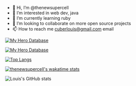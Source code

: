 - 👋 Hi, I’m @thenewsupercell
- 👀 I’m interested in web dev, java
- 🌱 I’m currently learning ruby
- 💞️ I’m looking to collaborate on more open source projects
- 📫 How to reach me cuberlouis@gmail.com email

[![My Hero Database](https://github-readme-stats.vercel.app/api/pin/?username=thenewsupercell&repo=my-hero-database)](https://github.com/anuraghazra/github-readme-stats)

[![My Hero Database](https://github-readme-stats.vercel.app/api/pin/?username=thenewsupercell&repo=reddit-stuff)](https://github.com/anuraghazra/github-readme-stats)

[![Top Langs](https://github-readme-stats.vercel.app/api/top-langs/?username=thenewsupercell)](https://github.com/anuraghazra/github-readme-stats)

[![thenewsupercell's wakatime stats](https://github-readme-stats.vercel.app/api/wakatime?username=thenewsupercell)](https://github.com/anuraghazra/github-readme-stats)

![Louis's GitHub stats](https://github-readme-stats.vercel.app/api?username=thenewsupercell&show_icons=true&theme=radical)

<!---
thenewsupercell/thenewsupercell is a ✨ special ✨ repository because its `README.md` (this file) appears on your GitHub profile.
You can click the Preview link to take a look at your changes.
--->
